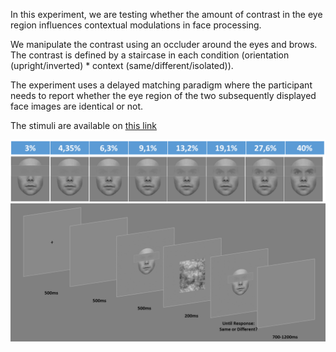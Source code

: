 In this experiment, we are testing whether the amount of contrast in the
eye region influences contextual modulations in face processing.

We manipulate the contrast using an occluder around the eyes and brows. The
contrast is defined by a staircase in each condition (orientation
(upright/inverted) * context (same/different/isolated)).

The experiment uses a delayed matching paradigm where the participant needs to
report whether the eye region of the two subsequently displayed face images are
identical or not.

The stimuli are available on [this link](https://osf.io/zd48m)

![stimuli and procedure2](images/Picture2.png)
![stimuli and procedure](images/Picture1.png)

